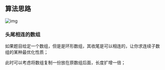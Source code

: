 ## 算法思路

![img](https://api2.mubu.com/v3/document_image/2762276_accc109c-6db8-46b8-817e-4132870412a4.png)



### 头尾相连的数组

如果题目给定一个数组，但是是环形数组，其收尾是可以相连的，让你求连续子数组的某种最优化性质； 

此时可以考虑将数组复制一份放在原数组后面，长度扩增一倍；